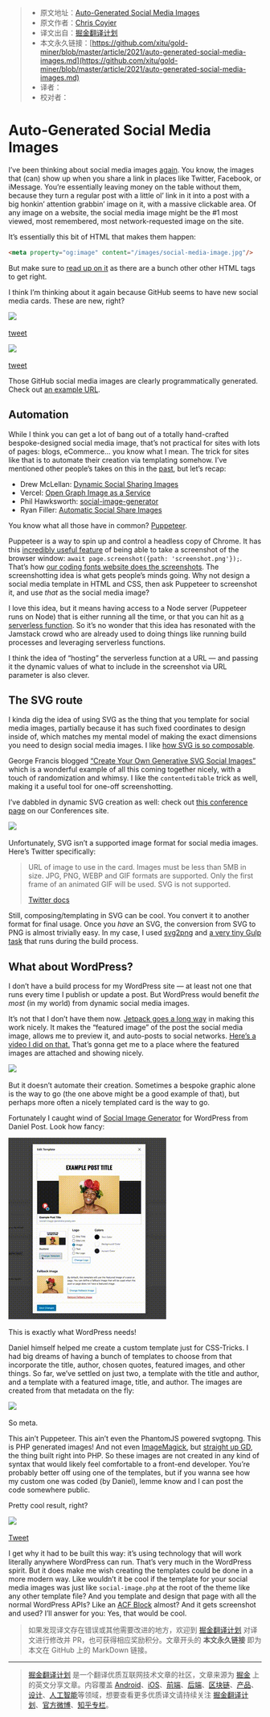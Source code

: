 > * 原文地址：[Auto-Generated Social Media Images](https://css-tricks.com/auto-generated-social-media-images/)
> * 原文作者：[Chris Coyier](https://css-tricks.com/author/chriscoyier/)
> * 译文出自：[掘金翻译计划](https://github.com/xitu/gold-miner)
> * 本文永久链接：[https://github.com/xitu/gold-miner/blob/master/article/2021/auto-generated-social-media-images.md](https://github.com/xitu/gold-miner/blob/master/article/2021/auto-generated-social-media-images.md)
> * 译者：
> * 校对者：

# Auto-Generated Social Media Images

I’ve been thinking about social media images [again](https://css-tricks.com/tag/social-media-images/). You know, the images that (can) show up when you share a link in places like Twitter, Facebook, or iMessage. You’re essentially leaving money on the table without them, because they turn a regular post with a little ol’ link in it into a post with a big honkin’ attention grabbin’ image on it, with a massive clickable area. Of any image on a website, the social media image might be the \#1 most viewed, most remembered, most network-requested image on the site.

It’s essentially this bit of HTML that makes them happen:

```html
<meta property="og:image" content="/images/social-media-image.jpg"/>
```

But make sure to [read up on it](https://css-tricks.com/essential-meta-tags-social-media/) as there are a bunch other other HTML tags to get right.

I think I’m thinking about it again because GitHub seems to have new social media cards. These are new, right?

![](https://i0.wp.com/css-tricks.com/wp-content/uploads/2021/05/Screen-Shot-2021-05-06-at-10.14.23-AM.png?resize=1024%2C952&ssl=1)

[tweet](https://twitter.com/ladyleet/status/1390353733868040196)

![](https://i0.wp.com/css-tricks.com/wp-content/uploads/2021/05/Screen-Shot-2021-05-07-at-10.01.09-AM.png?resize=878%2C1024&ssl=1)

[tweet](https://twitter.com/erikkroes/status/1389889553872392192)

Those GitHub social media images are clearly programmatically generated. Check out [an example URL](https://opengraph.githubassets.com/f55622dadf147f30f9a583a9be18924ac4567e2f8169cab9af601ecb204ec77f/fempire/resources).

## Automation

While I think you can get a lot of bang out of a totally hand-crafted bespoke-designed social media image, that’s not practical for sites with lots of pages: blogs, eCommerce… you know what I mean. The trick for sites like that is to automate their creation via templating somehow. I’ve mentioned other people’s takes on this in the [past](https://css-tricks.com/social-cards-as-a-service/), but let’s recap:

* Drew McLellan: [Dynamic Social Sharing Images](https://24ways.org/2018/dynamic-social-sharing-images/)
* Vercel: [Open Graph Image as a Service](https://og-image.vercel.app/)
* Phil Hawksworth: [social-image-generator](https://github.com/philhawksworth/social-image-generator)
* Ryan Filler: [Automatic Social Share Images](https://www.ryanfiller.com/blog/automatic-social-share-images/)

You know what all those have in common? [Puppeteer](https://github.com/puppeteer/puppeteer).

Puppeteer is a way to spin up and control a headless copy of Chrome. It has this [incredibly useful feature](https://pptr.dev/#?product=Puppeteer&version=v5.2.1&show=api-pagescreenshotoptions) of being able to take a screenshot of the browser window: `await page.screenshot({path: 'screenshot.png'});`. That’s how [our coding fonts website does the screenshots](https://github.com/chriscoyier/coding-fonts/blob/master/takeScreenshots.js). The screenshotting idea is what gets people’s minds going. Why not design a social media template in HTML and CSS, then ask Puppeteer to screenshot it, and use *that* as the social media image?

I love this idea, but it means having access to a Node server (Puppeteer runs on Node) that is either running all the time, or that you can hit as [a serverless function](https://serverless.css-tricks.com/services/functions). So it’s no wonder that this idea has resonated with the Jamstack crowd who are already used to doing things like running build processes and leveraging serverless functions.

I think the idea of “hosting” the serverless function at a URL — and passing it the dynamic values of what to include in the screenshot via URL parameter is also clever.

## The SVG route

I kinda dig the idea of using SVG as the thing that you template for social media images, partially because it has such fixed coordinates to design inside of, which matches my mental model of making the exact dimensions you need to design social media images. I like [how SVG is so composable](https://css-tricks.com/swipey-image-grids/).

George Francis blogged [“Create Your Own Generative SVG Social Images”](https://georgefrancis.dev/writing/generative-svg-social-images/) which is a wonderful example of all this coming together nicely, with a touch of randomization and whimsy. I like the `contenteditable` trick as well, making it a useful tool for one-off screenshotting.

I’ve dabbled in dynamic SVG creation as well: check out [this conference page](https://conferences.css-tricks.com/conferences/2021-magnoliajs/) on our Conferences site.

![](https://i2.wp.com/css-tricks.com/wp-content/uploads/2021/05/CleanShot-2021-05-07-at-10.13.36@2x.png?resize=724%2C719&ssl=1)

Unfortunately, SVG isn’t a supported image format for social media images. Here’s Twitter specifically:

> URL of image to use in the card. Images must be less than 5MB in size. JPG, PNG, WEBP and GIF formats are supported. Only the first frame of an animated GIF will be used. SVG is not supported.
>
> [Twitter docs](https://developer.twitter.com/en/docs/twitter-for-websites/cards/overview/markup)

Still, composing/templating in SVG can be cool. You convert it to another format for final usage. Once you *have* an SVG, the conversion from SVG to PNG is almost trivially easy. In my case, I used [svg2png](https://www.npmjs.com/package/svg2png) and [a very tiny Gulp task](https://github.com/CSS-Tricks/conferences/blob/master/tasks/svg2png.js) that runs during the build process.

## What about WordPress?

I don’t have a build process for my WordPress site — at least not one that runs every time I publish or update a post. But WordPress would benefit *the most* (in my world) from dynamic social media images.

It’s not that I don’t have them now. [Jetpack goes a long way](https://jetpack.com/support/social/?aff=8638) in making this work nicely. It makes the “featured image” of the post the social media image, allows me to preview it, and auto-posts to social networks. [Here’s a video I did on that.](https://www.youtube.com/watch?v=WEKRuohH43A) That’s gonna get me to a place where the featured images are attached and showing nicely.

![](https://i1.wp.com/css-tricks.com/wp-content/uploads/2021/05/Screen-Shot-2021-05-07-at-12.12.12-PM.png?resize=567%2C533&ssl=1)

But it doesn’t automate their creation. Sometimes a bespoke graphic alone is the way to go (the one above might be a good example of that), but perhaps more often a nicely templated card is the way to go.

Fortunately I caught wind of [Social Image Generator](https://socialimagegenerator.com/) for WordPress from Daniel Post. Look how fancy:

![](https://github.com/PassionPenguin/gold-miner-images/blob/master/auto-generated-social-media-images-editor.gif?raw=true)

This is exactly what WordPress needs!

Daniel himself helped me create a custom template just for CSS-Tricks. I had big dreams of having a bunch of templates to choose from that incorporate the title, author, chosen quotes, featured images, and other things. So far, we’ve settled on just two, a template with the title and author, and a template with a featured image, title, and author. The images are created from that metadata on the fly:

![](https://i1.wp.com/css-tricks.com/wp-content/uploads/2021/05/Screen-Shot-2021-05-10-at-4.49.26-PM.png?resize=369%2C452&ssl=1)

So meta.

This ain’t Puppeteer. This ain’t even the PhantomJS powered svgtopng. This is PHP generated images! And not even [ImageMagick](https://imagemagick.org/index.php), but [straight up GD](https://www.php.net/manual/en/intro.image.php), the thing built right into PHP. So these images are not created in any kind of syntax that would likely feel comfortable to a front-end developer. You’re probably better off using one of the templates, but if you wanna see how my custom one was coded (by Daniel), lemme know and I can post the code somewhere public.

Pretty cool result, right?

![](https://i1.wp.com/css-tricks.com/wp-content/uploads/2021/05/Screen-Shot-2021-05-12-at-3.39.02-PM.png?resize=558%2C484&ssl=1)

[Tweet](https://twitter.com/css/status/1391758245178511366)

I get why it had to be built this way: it’s using technology that will work literally anywhere WordPress can run. That’s very much in the WordPress spirit. But it does make me wish creating the templates could be done in a more modern way. Like wouldn’t it be cool if the template for your social media images was just like `social-image.php` at the root of the theme like any other template file? And you template and design that page with all the normal WordPress APIs? Like an [ACF Block](https://www.advancedcustomfields.com/resources/blocks/) almost? And it gets screenshot and used? I’ll answer for you: Yes, that would be cool.

> 如果发现译文存在错误或其他需要改进的地方，欢迎到 [掘金翻译计划](https://github.com/xitu/gold-miner) 对译文进行修改并 PR，也可获得相应奖励积分。文章开头的 **本文永久链接** 即为本文在 GitHub 上的 MarkDown 链接。

---

> [掘金翻译计划](https://github.com/xitu/gold-miner) 是一个翻译优质互联网技术文章的社区，文章来源为 [掘金](https://juejin.im) 上的英文分享文章。内容覆盖 [Android](https://github.com/xitu/gold-miner#android)、[iOS](https://github.com/xitu/gold-miner#ios)、[前端](https://github.com/xitu/gold-miner#前端)、[后端](https://github.com/xitu/gold-miner#后端)、[区块链](https://github.com/xitu/gold-miner#区块链)、[产品](https://github.com/xitu/gold-miner#产品)、[设计](https://github.com/xitu/gold-miner#设计)、[人工智能](https://github.com/xitu/gold-miner#人工智能)等领域，想要查看更多优质译文请持续关注 [掘金翻译计划](https://github.com/xitu/gold-miner)、[官方微博](http://weibo.com/juejinfanyi)、[知乎专栏](https://zhuanlan.zhihu.com/juejinfanyi)。
